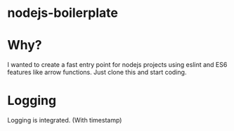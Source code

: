 # nodejs-boilerplate
# Why?
I wanted to create a fast entry point for nodejs projects using eslint and ES6 features like arrow functions. Just clone this and start coding.

# Logging
Logging is integrated. (With timestamp)